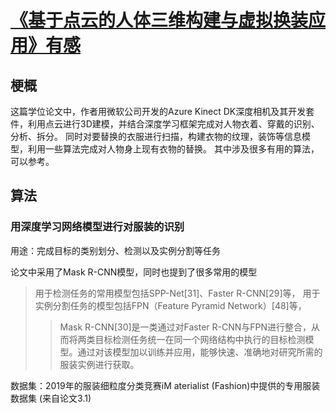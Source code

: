 # [《基于点云的人体三维构建与虚拟换装应用》有感](https://kns.cnki.net/reader/review?invoice=U24LqXbFWNRggdqf5ZNdL1rYyDvrwOpAPTeGJZL%2FLI1798sDiXyxrBRRO42eZSaznmtP%2BM%2B79OfiY95evFq5%2FFs2oQCb0mMkhHbxQGuB6Aq3UGUCMVsbagzYdIE7AcFF3jxyqddAeeVcTQPscnlzNZbzHXoiiHol8ql7%2Bh6QiTw%3D&platform=NZKPT&product=CMFD&filename=1021901938.nh&tablename=cmfd202201&type=DISSERTATION&scope=trial&cflag=overlay&dflag=&pages=&language=CHS&trial=&nonce=80705CE9555D48D3B33E9EE80781439F)

## 梗概

这篇学位论文中，作者用微软公司开发的Azure Kinect DK深度相机及其开发套件，利用点云进行3D建模，并结合深度学习框架完成对人物衣着、穿戴的识别、分析、拆分。
同时对要替换的衣服进行扫描，构建衣物的纹理，装饰等信息模型，利用一些算法完成对人物身上现有衣物的替换。
其中涉及很多有用的算法，可以参考。

## 算法

### 用深度学习网络模型进行对服装的识别

用途：完成目标的类别划分、检测以及实例分割等任务

论文中采用了Mask R-CNN模型，同时也提到了很多常用的模型

> 用于检测任务的常用模型包括SPP-Net[31]、Faster R-CNN[29]等，
> 用于实例分割任务的模型包括FPN（Feature Pyramid Network）[48]等，
>> Mask R-CNN[30]是一类通过对Faster R-CNN与FPN进行整合，从而将两类目标检测任务统一在同一个网络结构中执行的目标检测模型。通过对该模型加以训练并应用，能够快速、准确地对研究所需的服装实例进行获取。

数据集：2019年的服装细粒度分类竞赛iM aterialist (Fashion)中提供的专用服装数据集
(来自论文3.1)
